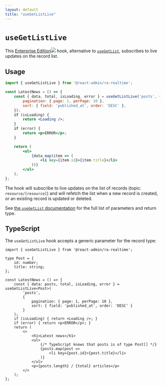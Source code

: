 ```yaml
---
layout: default
title: "useGetListLive"
---
```


# `useGetListLive`

This [Enterprise Edition](https://react-admin-ee.marmelab.com)<img class="icon" src="./img/premium.svg" /> hook, alternative to [`useGetList`](./useGetList.md), subscribes to live updates on the record list.

## Usage

```jsx
import { useGetListLive } from '@react-admin/ra-realtime';

const LatestNews = () => {
    const { data, total, isLoading, error } = useGetListLive('posts', {
        pagination: { page: 1, perPage: 10 },
        sort: { field: 'published_at', order: 'DESC' },
    });
    if (isLoading) {
        return <Loading />;
    }
    if (error) {
        return <p>ERROR</p>;
    }

    return (
        <ul>
            {data.map(item => (
                <li key={item.id}>{item.title}</li>
            ))}
        </ul>
    );
};
```

The hook will subscribe to live updates on the list of records (topic: `resource/[resource]`) and will refetch the list when a new record is created, or an existing record is updated or deleted.

See [the `useGetList` documentation](./useGetList.md) for the full list of parameters and return type.

## TypeScript

The `useGetListLive` hook accepts a generic parameter for the record type:

```tsx
import { useGetListLive } from '@react-admin/ra-realtime';

type Post = {
    id: number;
    title: string;
};

const LatestNews = () => {
    const { data: posts, total, isLoading, error } = useGetListLive<Post>(
        'posts',
        { 
            pagination: { page: 1, perPage: 10 },
            sort: { field: 'published_at', order: 'DESC' }
        }
    );
    if (isLoading) { return <Loading />; }
    if (error) { return <p>ERROR</p>; }
    return (
        <>
            <h1>Latest news</h1>
            <ul>
                {/* TypeScript knows that posts is of type Post[] */}
                {posts.map(post =>
                    <li key={post.id}>{post.title}</li>
                )}
            </ul>
            <p>{posts.length} / {total} articles</p>
        </>
    );
};
```